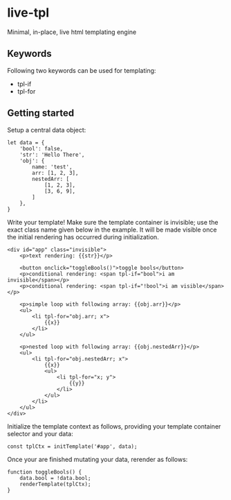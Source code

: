 # live-tpl
Minimal, in-place, live html templating engine

## Keywords

Following two keywords can be used for templating:

- tpl-if
- tpl-for

## Getting started

Setup a central data object:

    let data = {
        'bool': false,
        'str': 'Hello There',
        'obj': {
            name: 'test',
            arr: [1, 2, 3],
            nestedArr: [
                [1, 2, 3],
                [3, 6, 9],
            ]
        },
    }

Write your template!
Make sure the template container is invisible; use the exact class name given below in the example.
It will be made visible once the initial rendering has occurred during initialization.

    <div id="app" class="invisible">
        <p>text rendering: {{str}}</p>

        <button onclick="toggleBools()">toggle bools</button>
        <p>conditional rendering: <span tpl-if="bool">i am invisible</span></p>
        <p>conditional rendering: <span tpl-if="!bool">i am visible</span></p>

        <p>simple loop with following array: {{obj.arr}}</p>
        <ul>
            <li tpl-for="obj.arr; x">
                {{x}}
            </li>
        </ul>

        <p>nested loop with following array: {{obj.nestedArr}}</p>
        <ul>
            <li tpl-for="obj.nestedArr; x">
                {{x}}
                <ul>
                    <li tpl-for="x; y">
                        {{y}}
                    </li>
                </ul>
            </li>
        </ul>
    </div>

Initialize the template context as follows, providing your template container selector and your data:

    const tplCtx = initTemplate('#app', data);

Once your are finished mutating your data, rerender as follows:

    function toggleBools() {
        data.bool = !data.bool;
        renderTemplate(tplCtx);
    }